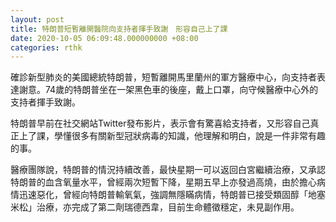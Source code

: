 ```yaml
---
layout: post
title: 特朗普短暫離開醫院向支持者揮手致謝　形容自己上了課
date: 2020-10-05 06:09:48.000000000 +08:00
categories: rthk
---
```


確診新型肺炎的美國總統特朗普，短暫離開馬里蘭州的軍方醫療中心，向支持者表達謝意。74歲的特朗普坐在一架黑色車的後座，戴上口罩，向守候醫療中心外的支持者揮手致謝。

特朗普早前在社交網站Twitter發布影片，表示會有驚喜給支持者，又形容自己真正上了課，學懂很多有關新型冠狀病毒的知識，他理解和明白，說是一件非常有趣的事。

醫療團隊說，特朗普的情況持續改善，最快星期一可以返回白宮繼續治療，又承認特朗普的血含氧量水平，曾經兩次短暫下降，星期五早上亦發過高燒，由於擔心病情迅速惡化，曾經向特朗普輸氧氣，強調無隱瞞病情，特朗普已接受類固醇「地塞米松」治療，亦完成了第二劑瑞德西韋，目前生命體徵穩定，未見副作用。
